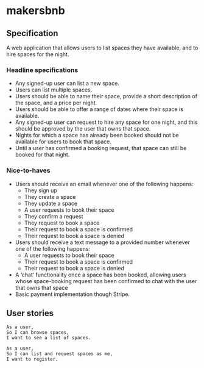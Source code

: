 # makersbnb

## Specification

A web application that allows users to list spaces they have available, and to hire spaces for the night.

### Headline specifications

- Any signed-up user can list a new space.
- Users can list multiple spaces.
- Users should be able to name their space, provide a short description of the space, and a price per night.
- Users should be able to offer a range of dates where their space is available.
- Any signed-up user can request to hire any space for one night, and this should be approved by the user that owns that space.
- Nights for which a space has already been booked should not be available for users to book that space.
- Until a user has confirmed a booking request, that space can still be booked for that night.

### Nice-to-haves

- Users should receive an email whenever one of the following happens:
  - They sign up
  - They create a space
  - They update a space
  - A user requests to book their space
  - They confirm a request
  - They request to book a space
  - Their request to book a space is confirmed
  - Their request to book a space is denied
- Users should receive a text message to a provided number whenever one of the following happens:
  - A user requests to book their space
  - Their request to book a space is confirmed
  - Their request to book a space is denied
- A ‘chat’ functionality once a space has been booked, allowing users whose space-booking request has been confirmed to chat with the user that owns that space
- Basic payment implementation though Stripe.

## User stories

```
As a user,
So I can browse spaces,
I want to see a list of spaces.

As a user,
So I can list and request spaces as me,
I want to register.
```
